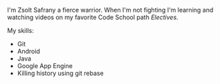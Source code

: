 I'm Zsolt Safrany a fierce warrior. When I'm not fighting I'm learning and watching videos on my favorite Code School path _Electives_.

My skills:

* Git
* Android
* Java
* Google App Engine
* Killing history using git rebase
